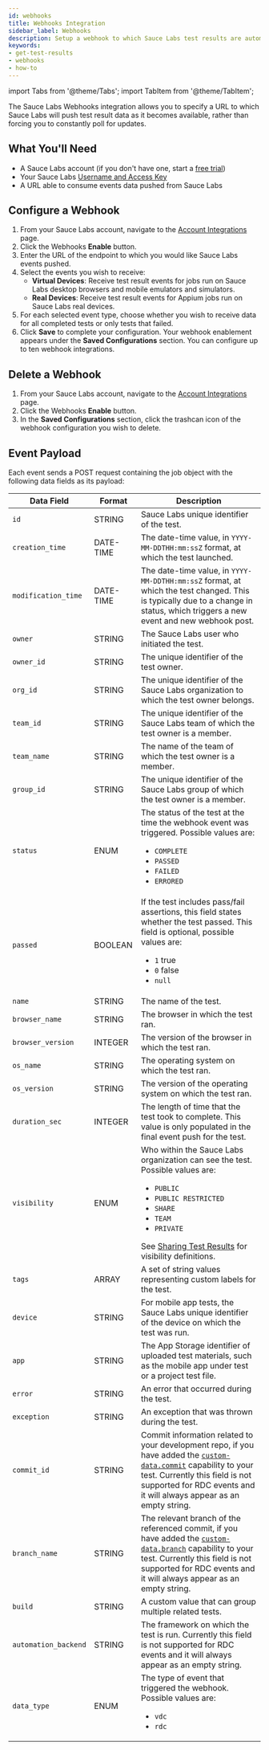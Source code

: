 ```yaml
---
id: webhooks
title: Webhooks Integration
sidebar_label: Webhooks
description: Setup a webhook to which Sauce Labs test results are automatically pushed.
keywords:
- get-test-results
- webhooks
- how-to
---
```


import Tabs from '@theme/Tabs';
import TabItem from '@theme/TabItem';

The Sauce Labs Webhooks integration allows you to specify a URL to which Sauce Labs will push test result data as it becomes available, rather than forcing you to constantly poll for updates.

## What You'll Need

* A Sauce Labs account (if you don't have one, start a [free trial](https://saucelabs.com/sign-up))
* Your Sauce Labs [Username and Access Key](https://app.saucelabs.com/user-settings)
* A URL able to consume events data pushed from Sauce Labs


## Configure a Webhook

1. From your Sauce Labs account, navigate to the [Account Integrations](https://app.saucelabs.com/integrations) page.
1. Click the Webhooks **Enable** button.
1. Enter the URL of the endpoint to which you would like Sauce Labs events pushed.
1. Select the events you wish to receive:
    * **Virtual Devices**: Receive test result events for jobs run on Sauce Labs desktop browsers and mobile emulators and simulators.
    * **Real Devices**: Receive test result events for Appium jobs run on Sauce Labs real devices.
1. For each selected event type, choose whether you wish to receive data for all completed tests or only tests that failed.
1. Click **Save** to complete your configuration. Your webhook enablement appears under the **Saved Configurations** section. You can configure up to ten webhook integrations.


## Delete a Webhook

1. From your Sauce Labs account, navigate to the [Account Integrations](https://app.saucelabs.com/integrations) page.
1. Click the Webhooks **Enable** button.
1. In the **Saved Configurations** section, click the trashcan icon of the webhook configuration you wish to delete.



## Event Payload

Each event sends a POST request containing the job object with the following data fields as its payload:

|Data Field|Format|Description|
|---|---|---|
|`id` | STRING | Sauce Labs unique identifier of the test.|
|`creation_time` | DATE-TIME | The date-time value, in `YYYY-MM-DDTHH:mm:ssZ` format, at which the test launched.|
|`modification_time` | DATE-TIME | The date-time value, in `YYYY-MM-DDTHH:mm:ssZ` format, at which the test changed. This is typically due to a change in status, which triggers a new event and new webhook post.|
|`owner` | STRING | The Sauce Labs user who initiated the test.|
|`owner_id` | STRING | The unique identifier of the test owner.|
|`org_id` | STRING | The unique identifier of the Sauce Labs organization to which the test owner belongs.|
|`team_id` | STRING | The unique identifier of the Sauce Labs team of which the test owner is a member.|
|`team_name` | STRING | The name of the team of which the test owner is a member.|
|`group_id` | STRING | The unique identifier of the Sauce Labs group of which the test owner is a member.|
|`status` | ENUM | The status of the test at the time the webhook event was triggered. Possible values are:<br/><ul><li>`COMPLETE`</li><li>`PASSED`</li><li>`FAILED`</li><li>`ERRORED`</li></ul>|
|`passed` | BOOLEAN | If the test includes pass/fail assertions, this field states whether the test passed. This field is optional, possible values are:<br/><ul><li>`1` true</li><li>`0` false</li><li>`null`</li></ul>|
|`name` | STRING | The name of the test.|
|`browser_name` | STRING | The browser in which the test ran.|
|`browser_version` | INTEGER | The version of the browser in which the test ran.|
|`os_name` | STRING | The operating system on which the test ran.|
|`os_version` | STRING | The version of the operating system on which the test ran.|
|`duration_sec`| INTEGER | The length of time that the test took to complete. This value is only populated in the final event push for the test.|
|`visibility`| ENUM | Who within the Sauce Labs organization can see the test. Possible values are:<br/><ul><li>`PUBLIC`</li><li>`PUBLIC RESTRICTED`</li><li>`SHARE`</li><li>`TEAM`</li><li>`PRIVATE`</li></ul>See [Sharing Test Results](/test-results/sharing-test-results/) for visibility definitions.|
|`tags`| ARRAY | A set of string values representing custom labels for the test.|
|`device` | STRING | For mobile app tests, the Sauce Labs unique identifier of the device on which the test was run. |
|`app` | STRING | The App Storage identifier of uploaded test materials, such as the mobile app under test or a project test file.|
|`error`| STRING | An error that occurred during the test.|
|`exception`| STRING | An exception that was thrown during the test.|
|`commit_id` | STRING | Commit information related to your development repo, if you have added the [`custom-data.commit`](/dev/test-configuration-options/#custom-data) capability to your test. Currently this field is not supported for RDC events and it will always appear as an empty string. |
|`branch_name` | STRING | The relevant branch of the referenced commit, if you have added the [`custom-data.branch`](/dev/test-configuration-options/#custom-data) capability to your test. Currently this field is not supported for RDC events and it will always appear as an empty string. |
|`build` | STRING | A custom value that can group multiple related tests.|
|`automation_backend` | STRING | The framework on which the test is run. Currently this field is not supported for RDC events and it will always appear as an empty string. |
|`data_type` | ENUM | The type of event that triggered the webhook. Possible values are: <br/><ul><li>`vdc`</li><li>`rdc`</li></ul>|
